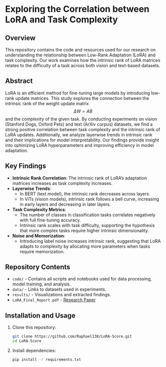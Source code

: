 # Exploring the Correlation between LoRA and Task Complexity

## Overview
This repository contains the code and resources used for our research on understanding the relationship between Low-Rank Adaptation (LoRA) and task complexity. Our work examines how the intrinsic rank of LoRA matrices relates to the difficulty of a task across both vision and text-based datasets.

## Abstract
LoRA is an efficient method for fine-tuning large models by introducing low-rank update matrices. This study explores the connection between the intrinsic rank of the weight update matrix $$\Delta W = AB$$ and the complexity of the given task. By conducting experiments on vision (Stanford Dogs, Oxford Pets) and text (ArXiv corpus) datasets, we find a strong positive correlation between task complexity and the intrinsic rank of LoRA updates. Additionally, we analyze layerwise trends in intrinsic rank and their implications for model interpretability. Our findings provide insight into optimizing LoRA hyperparameters and improving efficiency in model adaptation.

## Key Findings
- **Intrinsic Rank Correlation**: The intrinsic rank of LoRA’s adaptation matrices increases as task complexity increases.
- **Layerwise Trends**:
  - In BERT (text model), the intrinsic rank decreases across layers.
  - In ViTs (vision models), intrinsic rank follows a bell curve, increasing in early layers and decreasing in later layers.
- **Task Complexity Metrics**:
  - The number of classes in classification tasks correlates negatively with full fine-tuning accuracy.
  - Intrinsic rank scales with task difficulty, supporting the hypothesis that more complex tasks require higher intrinsic dimensionality.
- **Noise and Memorization**:
  - Introducing label noise increases intrinsic rank, suggesting that LoRA adapts to complexity by allocating more parameters when tasks require memorization.
  
## Repository Contents
- `code/` - Contains all scripts and notebooks used for data processing, model training, and analysis.
- `data/` - Links to datasets used in experiments.
- `results/` - Visualizations and extracted findings.
- `LoRA_Final_Report.pdf` - [Research Paper](./LoRA_Final_Report.pdf)

## Installation and Usage
1. Clone this repository:
   ```bash
   git clone https://github.com/Raphael138/LoRA-Score.git
   cd LoRA-Score
   ```
2. Install dependencies:
   ```bash
   pip install -r requirements.txt
   ```
<!-- 3. Run experiments:
   ```bash
   python train.py --dataset arxiv --lora_rank 8
   ``` -->



<!-- ## Visualizations
Key result images can be found in the `results/` directory. Example plots include:
- Task complexity vs. intrinsic rank
- Layerwise intrinsic rank trends
- Noise impact on intrinsic rank -->

